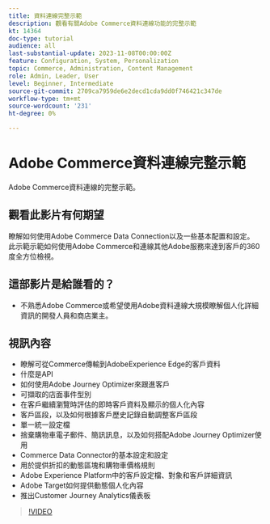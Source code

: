 ```yaml
---
title: 資料連線完整示範
description: 觀看有關Adobe Commerce資料連線功能的完整示範
kt: 14364
doc-type: tutorial
audience: all
last-substantial-update: 2023-11-08T00:00:00Z
feature: Configuration, System, Personalization
topic: Commerce, Administration, Content Management
role: Admin, Leader, User
level: Beginner, Intermediate
source-git-commit: 2709ca7959de6e2decd1cda9dd0f746421c347de
workflow-type: tm+mt
source-wordcount: '231'
ht-degree: 0%

---
```


# Adobe Commerce資料連線完整示範

Adobe Commerce資料連線的完整示範。

## 觀看此影片有何期望

瞭解如何使用Adobe Commerce Data Connection以及一些基本配置和設定。 此示範示範如何使用Adobe Commerce和連線其他Adobe服務來達到客戶的360度全方位檢視。

## 這部影片是給誰看的？

* 不熟悉Adobe Commerce或希望使用Adobe資料連線大規模瞭解個人化詳細資訊的開發人員和商店業主。

## 視訊內容

* 瞭解可從Commerce傳輸到AdobeExperience Edge的客戶資料
* 什麼是API
* 如何使用Adobe Journey Optimizer來跟進客戶
* 可擷取的店面事件型別
* 在客戶繼續瀏覽時評估的即時客戶資料及顯示的個人化內容
* 客戶區段，以及如何根據客戶歷史記錄自動調整客戶區段
* 單一統一設定檔
* 捨棄購物車電子郵件、簡訊訊息，以及如何搭配Adobe Journey Optimizer使用
* Commerce Data Connector的基本設定和設定
* 用於提供折扣的動態區塊和購物車價格規則
* Adobe Experience Platform中的客戶設定檔、對象和客戶詳細資訊
* Adobe Target如何提供動態個人化內容
* 推出Customer Journey Analytics儀表板

>[!VIDEO](https://video.tv.adobe.com/v/3425591?learn=on)
